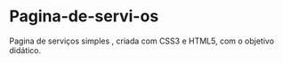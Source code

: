 # Pagina-de-servi-os
Pagina de serviços simples , criada com CSS3 e HTML5, com o objetivo didático. 
